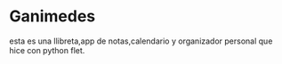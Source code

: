 # Ganimedes
esta es una llibreta,app de notas,calendario y organizador personal que hice con python flet.
